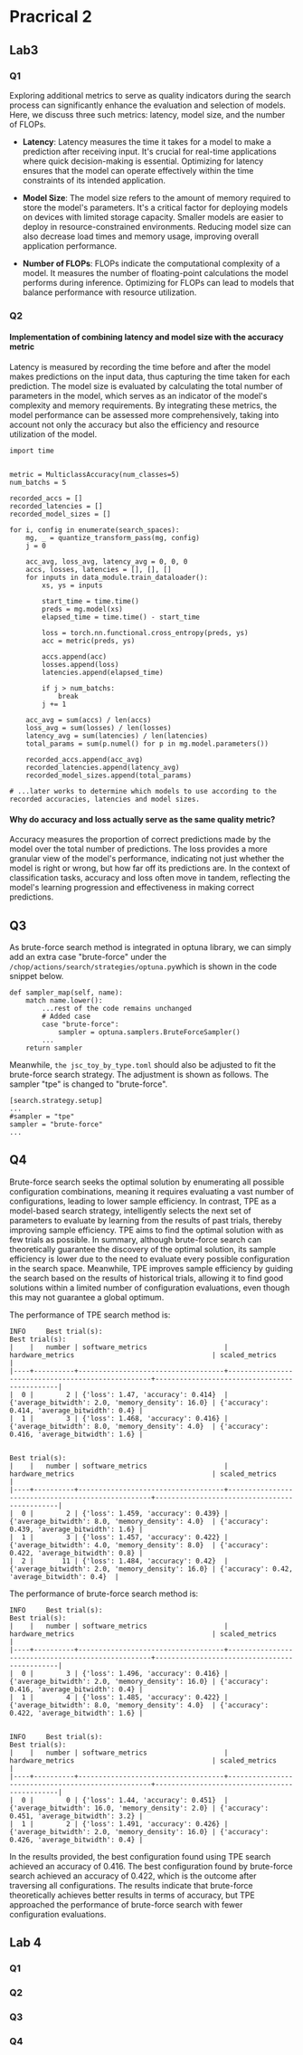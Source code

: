# Pracrical 2

## Lab3

### Q1
Exploring additional metrics to serve as quality indicators during the search process can significantly enhance the 
evaluation and selection of models. Here, we discuss three such metrics: latency, model size, and the number of FLOPs.

* **Latency**:
Latency measures the time it takes for a model to make a prediction after receiving input. It's crucial for real-time 
applications where quick decision-making is essential. Optimizing for latency ensures that the model can operate 
effectively within the time constraints of its intended application.

* **Model Size**:
The model size refers to the amount of memory required to store the model's parameters. It's a critical factor for 
deploying models on devices with limited storage capacity. Smaller models are easier to deploy in resource-constrained 
environments. Reducing model size can also decrease load times and memory usage, improving overall application 
performance.

* **Number of FLOPs**:
FLOPs indicate the computational complexity of a model. It measures the number of floating-point calculations the model 
performs during inference. Optimizing for FLOPs can lead to models that balance performance with resource utilization.


### Q2
#### Implementation of combining latency and model size with the accuracy metric
Latency is measured by recording the time before and after the model makes predictions on the input data, thus capturing 
the time taken for each prediction. The model size is evaluated by calculating the total number of parameters in the 
model, which serves as an indicator of the model's complexity and memory requirements. By integrating these metrics, the 
model performance can be assessed more comprehensively, taking into account not only the accuracy but also the 
efficiency and resource utilization of the model.
```
import time


metric = MulticlassAccuracy(num_classes=5)
num_batchs = 5

recorded_accs = []
recorded_latencies = []
recorded_model_sizes = []

for i, config in enumerate(search_spaces):
    mg, _ = quantize_transform_pass(mg, config)
    j = 0

    acc_avg, loss_avg, latency_avg = 0, 0, 0
    accs, losses, latencies = [], [], []
    for inputs in data_module.train_dataloader():
        xs, ys = inputs

        start_time = time.time()
        preds = mg.model(xs)
        elapsed_time = time.time() - start_time

        loss = torch.nn.functional.cross_entropy(preds, ys)
        acc = metric(preds, ys)

        accs.append(acc)
        losses.append(loss)
        latencies.append(elapsed_time)

        if j > num_batchs:
            break
        j += 1

    acc_avg = sum(accs) / len(accs)
    loss_avg = sum(losses) / len(losses)
    latency_avg = sum(latencies) / len(latencies)
    total_params = sum(p.numel() for p in mg.model.parameters())

    recorded_accs.append(acc_avg)
    recorded_latencies.append(latency_avg)
    recorded_model_sizes.append(total_params)

# ...later works to determine which models to use according to the recorded accuracies, latencies and model sizes.
```


#### Why do accuracy and loss actually serve as the same quality metric?
Accuracy measures the proportion of correct predictions made by the model over the total number of predictions. 
The loss provides a more granular view of the model's performance, indicating not just whether the model is right or 
wrong, but how far off its predictions are. In the context of classification tasks, accuracy and loss often move in 
tandem, reflecting the model's learning progression and effectiveness in making correct predictions.



## Q3

As brute-force search method is integrated in optuna library, we can simply add an extra case "brute-force" under the 
`/chop/actions/search/strategies/optuna.py`which is shown in the code snippet below.

```
def sampler_map(self, name):
    match name.lower():
        ...rest of the code remains unchanged
        # Added case
        case "brute-force":
            sampler = optuna.samplers.BruteForceSampler()
        ...
    return sampler
```

Meanwhile, `the jsc_toy_by_type.toml` should also be adjusted to fit the brute-force search strategy. The adjustment is 
shown as follows. The sampler "tpe" is changed to "brute-force".

```
[search.strategy.setup]
...
#sampler = "tpe"
sampler = "brute-force"
...
```

## Q4
Brute-force search seeks the optimal solution by enumerating all possible configuration combinations, meaning it 
requires evaluating a vast number of configurations, leading to lower sample efficiency. In contrast, TPE as a 
model-based search strategy, intelligently selects the next set of parameters to evaluate by learning from the results 
of past trials, thereby improving sample efficiency. TPE aims to find the optimal solution with as few trials as 
possible. In summary, although brute-force search can theoretically guarantee the discovery of the optimal solution, its 
sample efficiency is lower due to the need to evaluate every possible configuration in the search space. Meanwhile, TPE 
improves sample efficiency by guiding the search based on the results of historical trials, allowing it to find good 
solutions within a limited number of configuration evaluations, even though this may not guarantee a global optimum.


The performance of TPE search method is:
```
INFO     Best trial(s):
Best trial(s):
|    |   number | software_metrics                   | hardware_metrics                                  | scaled_metrics                               |
|----+----------+------------------------------------+---------------------------------------------------+----------------------------------------------|
|  0 |        2 | {'loss': 1.47, 'accuracy': 0.414}  | {'average_bitwidth': 2.0, 'memory_density': 16.0} | {'accuracy': 0.414, 'average_bitwidth': 0.4} |
|  1 |        3 | {'loss': 1.468, 'accuracy': 0.416} | {'average_bitwidth': 8.0, 'memory_density': 4.0}  | {'accuracy': 0.416, 'average_bitwidth': 1.6} |


Best trial(s):
|    |   number | software_metrics                   | hardware_metrics                                  | scaled_metrics                               |
|----+----------+------------------------------------+---------------------------------------------------+----------------------------------------------|
|  0 |        2 | {'loss': 1.459, 'accuracy': 0.439} | {'average_bitwidth': 8.0, 'memory_density': 4.0}  | {'accuracy': 0.439, 'average_bitwidth': 1.6} |
|  1 |        3 | {'loss': 1.457, 'accuracy': 0.422} | {'average_bitwidth': 4.0, 'memory_density': 8.0}  | {'accuracy': 0.422, 'average_bitwidth': 0.8} |
|  2 |       11 | {'loss': 1.484, 'accuracy': 0.42}  | {'average_bitwidth': 2.0, 'memory_density': 16.0} | {'accuracy': 0.42, 'average_bitwidth': 0.4}  |
```

The performance of brute-force search method is:
```
INFO     Best trial(s):
Best trial(s):
|    |   number | software_metrics                   | hardware_metrics                                  | scaled_metrics                               |
|----+----------+------------------------------------+---------------------------------------------------+----------------------------------------------|
|  0 |        3 | {'loss': 1.496, 'accuracy': 0.416} | {'average_bitwidth': 2.0, 'memory_density': 16.0} | {'accuracy': 0.416, 'average_bitwidth': 0.4} |
|  1 |        4 | {'loss': 1.485, 'accuracy': 0.422} | {'average_bitwidth': 8.0, 'memory_density': 4.0}  | {'accuracy': 0.422, 'average_bitwidth': 1.6} |


INFO     Best trial(s):
Best trial(s):
|    |   number | software_metrics                   | hardware_metrics                                  | scaled_metrics                               |
|----+----------+------------------------------------+---------------------------------------------------+----------------------------------------------|
|  0 |        0 | {'loss': 1.44, 'accuracy': 0.451}  | {'average_bitwidth': 16.0, 'memory_density': 2.0} | {'accuracy': 0.451, 'average_bitwidth': 3.2} |
|  1 |        2 | {'loss': 1.491, 'accuracy': 0.426} | {'average_bitwidth': 2.0, 'memory_density': 16.0} | {'accuracy': 0.426, 'average_bitwidth': 0.4} |
```

In the results provided, the best configuration found using TPE search achieved an accuracy of 0.416. The best 
configuration found by brute-force search achieved an accuracy of 0.422, which is the outcome after traversing all 
configurations.  The results indicate that brute-force theoretically achieves better results in terms of accuracy, but
TPE approached the performance of brute-force search with fewer configuration evaluations.



## Lab 4

### Q1



### Q2


### Q3


### Q4

